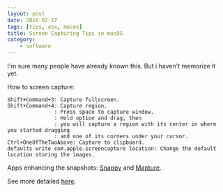 ```yaml
---
layout: post
date: 2016-02-17
tags: [tips, osx, macos]
title: Screen Capturing Tips in macOS
category:
    - software
---
```


I'm sure many people have already known this. But i haven't memorize it yet.

How to screen capture:

    Shift+Command+3: Capture fullscreen.
    Shift+Command+4: Capture region.
                   : Press space to capture window. 
                   : Hold option and drag, then
                   : you will capture a region with its center in where you started dragging 
                   : and one of its corners under your cursor.
    Ctrl+OneOfTheTwoAbove: Capture to clipboard.
    defaults write com.apple.screencapture location: Change the default location storing the images.

Apps enhancing the snapshots: [Snappy](http://go-snappy.com/) and [Mapture](http://anatoo.jp/mapture/).

See more detailed [here](https://sspai.com/post/25978).
